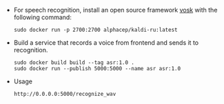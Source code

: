 - For speech recognition, install an open source framework [vosk](https://alphacephei.com/vosk/server) with the following command:
    ```shell
    sudo docker run -p 2700:2700 alphacep/kaldi-ru:latest
    ```

- Build a service that records a voice from frontend and sends it to recognition. 
    ```shell
    sudo docker build build --tag asr:1.0 .
    sudo docker run --publish 5000:5000 --name asr asr:1.0
    ```
- Usage

    ```http://0.0.0.0:5000/recognize_wav```
